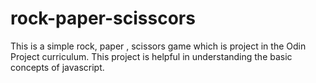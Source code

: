 # rock-paper-scisscors
This is a simple rock, paper , scissors game which is project in the Odin Project curriculum. This project is helpful in understanding the basic concepts of javascript.